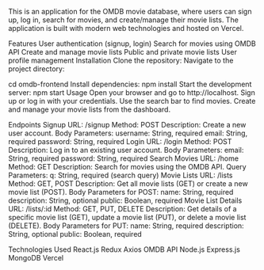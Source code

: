 
This is an application for the OMDB movie database, where users can sign up, log in, search for movies, and create/manage their movie lists. The application is built with modern web technologies and hosted on Vercel.

Features
User authentication (signup, login)
Search for movies using OMDB API
Create and manage movie lists
Public and private movie lists
User profile management
Installation
Clone the repository:
Navigate to the project directory:

cd omdb-frontend
Install dependencies:
npm install
Start the development server:
npm start
Usage
Open your browser and go to http://localhost.
Sign up or log in with your credentials.
Use the search bar to find movies.
Create and manage your movie lists from the dashboard.

Endpoints
Signup
URL: /signup
Method: POST
Description: Create a new user account.
Body Parameters:
username: String, required
email: String, required
password: String, required
Login
URL: /login
Method: POST
Description: Log in to an existing user account.
Body Parameters:
email: String, required
password: String, required
Search Movies
URL: /home
Method: GET
Description: Search for movies using the OMDB API.
Query Parameters:
q: String, required (search query)
Movie Lists
URL: /lists
Method: GET, POST
Description: Get all movie lists (GET) or create a new movie list (POST).
Body Parameters for POST:
name: String, required
description: String, optional
public: Boolean, required
Movie List Details
URL: /lists/:id
Method: GET, PUT, DELETE
Description: Get details of a specific movie list (GET), update a movie list (PUT), or delete a movie list (DELETE).
Body Parameters for PUT:
name: String, required
description: String, optional
public: Boolean, required

Technologies Used
React.js
Redux
Axios
OMDB API
Node.js
Express.js
MongoDB
Vercel
